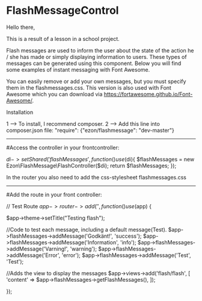 # FlashMessageControl

Hello there, 

This is a result of a lesson in a school project.

Flash messages are used to inform the user about the state of the action he / she has made or simply displaying information to users. These types of messages can be generated using this component. Below you will find some examples of instant messaging with Font Awesome.

You can easily remove or add your own messages, but you must specify them in the flashmessages.css. This version is also used with Font Awesome which you can download via https://fortawesome.github.io/Font-Awesome/.

Installation

1 --> To install, I recommend composer.
2 --> Add this line into composer.json file: "require": {"ezon/flashmessage": "dev-master"}

---

#Access the controller in your frontcontroller:

$di->setShared('flashMessages', function() use ($di){ $flashMessages = new Ezon\FlashMessage\FlashController($di); return $flashMessages; }); 

In the router you also need to add the css-stylesheet flashmessages.css

---

#Add the route in your front controller:

// Test Route $app->router->add('', function() use ($app) {

$app->theme->setTitle("Testing flash"); 

//Code to test each message, including a default message(Test). 
$app->flashMessages->addMessage('Godkänt!', 'success');
$app->flashMessages->addMessage('Information', 'info');
$app->flashMessages->addMessage('Varning!', 'warning');
$app->flashMessages->addMessage('Error', 'error');
$app->flashMessages->addMessage('Test', 'Test');

//Adds the view to display the messages
$app->views->add('flash/flash', [ 
    'content' => $app->flashMessages->getFlashMessages(),
    ]); 

});
